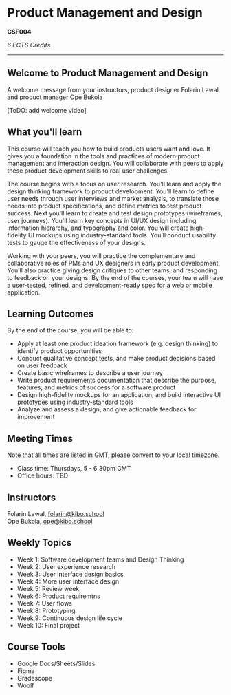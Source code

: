 # Product Management and Design

**CSF004**

_6 ECTS Credits_

----

## Welcome to Product Management and Design

<aside>
 A welcome message from your instructors, product designer Folarin Lawal and product manager Ope Bukola 
  </aside>

[ToDO: add welcome video]

## What you'll learn

This course will teach you how to build products users want and love. It gives you a 
foundation in the tools and practices of modern product management and 
interaction design.  You will collaborate with peers to apply these product development skills 
to real user challenges. 

The course begins with a focus on user research. You'll learn and apply the 
design thinking framework to product development. You'll learn to define user 
needs through user interviews and market analysis,  to translate those needs into product specifications, and define metrics to test 
product success. Next you'll learn to create and test design prototypes 
(wireframes, user journeys). You'll learn key concepts in UI/UX design including information 
hierarchy, and typography and color. You will create high-fidelity UI mockups 
using industry-standard tools. You’ll  conduct usability tests to gauge the 
effectiveness of your designs. 

Working with your peers, you will practice the complementary and collaborative 
roles of PMs and UX designers in early product development. You’ll also practice 
giving design critiques to other teams, and responding to feedback on your 
designs. By the end of the courses, your team will have a user-tested, refined, 
and development-ready spec for a web or mobile application.


## Learning Outcomes

By the end of the course, you will be able to:
- Apply at least one product ideation framework (e.g. design thinking) to identify product opportunities
- Conduct qualitative concept tests, and make product decisions based on user feedback
- Create basic wireframes to describe a user journey
- Write product requirements documentation that describe the purpose, features, and metrics of success for a software product
- Design high-fidelity mockups for an application, and build interactive UI prototypes using industry-standard tools
- Analyze and assess a design, and give actionable feedback for improvement

## Meeting Times

Note that all times are listed in GMT, please convert to your local timezone.

- Class time: Thursdays, 5 - 6:30pm GMT
- Office hours: TBD

## Instructors

Folarin Lawal, folarin@kibo.school<br>
Ope Bukola, ope@kibo.school


## Weekly Topics

- Week 1: Software development teams and Design Thinking
- Week 2: User experience research
- Week 3: User interface design basics
- Week 4: More user interface design
- Week 5: Review week
- Week 6: Product requiremtns
- Week 7: User flows
- Week 8: Prototyping
- Week 9: Continuous design life cycle
- Week 10: Final project


## Course Tools 
- Google Docs/Sheets/Slides
- Figma 
- Gradescope
- Woolf
